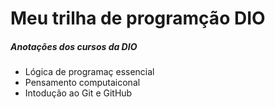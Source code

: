 # Meu trilha de programção DIO

##### Anotações dos cursos da DIO
- Lógica de programaç essencial
- Pensamento computaiconal
- Intodução ao Git e GitHub